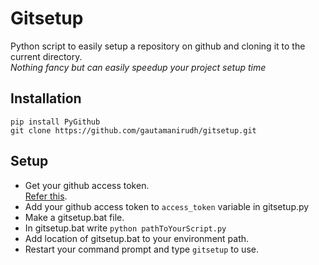 # Gitsetup
Python script to easily setup a repository on github and cloning it to the current directory. <br>
*Nothing fancy but can easily speedup your project setup time*
## Installation
`pip install PyGithub` <br>
`git clone https://github.com/gautamanirudh/gitsetup.git`

## Setup
* Get your github access token.<br>
[Refer this]('https://docs.github.com/en/github/authenticating-to-github/creating-a-personal-access-token').
* Add your github access token to `access_token` variable in gitsetup.py
* Make a gitsetup.bat file.
* In gitsetup.bat write `python pathToYourScript.py` 
* Add location of gitsetup.bat to your environment path.
* Restart your command prompt and type `gitsetup` to use.

